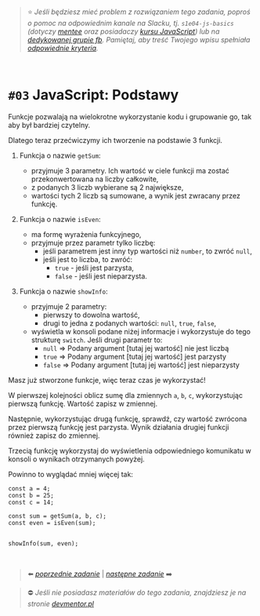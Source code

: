 

> :star: *Jeśli będziesz mieć problem z rozwiązaniem tego zadania, poproś o pomoc na odpowiednim kanale na Slacku, tj. `s1e04-js-basics` (dotyczy [mentee](https://devmentor.pl/mentoring-javascript/) oraz posiadaczy [kursu JavaScript](https://devmentor.pl/p/javascript-for-beginners/)) lub na [dedykowanej grupie fb](https://www.facebook.com/groups/155234921740033). Pamiętaj, aby treść Twojego wpisu spełniała [odpowiednie kryteria](https://devmentor.pl/jak-prosic-o-pomoc/).*

&nbsp;

# `#03` JavaScript: Podstawy



Funkcje pozwalają na wielokrotne wykorzystanie kodu i grupowanie go, tak aby był bardziej czytelny. 

Dlatego teraz przećwiczymy ich tworzenie na podstawie 3 funkcji.

1. Funkcja o nazwie `getSum`:
    - przyjmuje 3 parametry. Ich wartość w ciele funkcji ma zostać przekonwertowana na liczby całkowite,
    - z podanych 3 liczb wybierane są 2 największe,
    - wartości tych 2 liczb są sumowane, a wynik jest zwracany przez funkcję.

2. Funkcja o nazwie `isEven`:
    - ma formę wyrażenia funkcyjnego,
    - przyjmuje przez parametr tylko liczbę:
        - jeśli parametrem jest inny typ wartości niż `number`, to zwróć `null`,
        - jeśli jest to liczba, to zwróć:
            - `true` - jeśli jest parzysta,
            - `false` - jeśli jest nieparzysta.
 
3. Funkcja o nazwie `showInfo`:
    - przyjmuje 2 parametry:
        - pierwszy to dowolna wartość,
        - drugi to jedna z podanych wartości: `null`, `true`, `false`,
    - wyświetla w konsoli podane niżej informacje i wykorzystuje do tego strukturę `switch`. Jeśli drugi parametr to:
       - `null` => Podany argument [tutaj jej wartość] nie jest liczbą
        - `true` => Podany argument [tutaj jej wartość] jest parzysty
         - `false` => Podany argument [tutaj jej wartość] jest nieparzysty

Masz już stworzone funkcje, więc teraz czas je wykorzystać!

W pierwszej kolejności oblicz sumę dla zmiennych `a`, `b`, `c`, wykorzystując pierwszą funkcję. Wartość zapisz w zmiennej.

Następnie, wykorzystując drugą funkcję, sprawdź, czy wartość zwrócona przez pierwszą funkcję jest parzysta. Wynik działania drugiej funkcji również zapisz do zmiennej.

Trzecią funkcję wykorzystaj do wyświetlenia odpowiedniego komunikatu w konsoli o wynikach otrzymanych powyżej.

Powinno to wyglądać mniej więcej tak:

```
const a = 4;
const b = 25;
const c = 14;

const sum = getSum(a, b, c);
const even = isEven(sum);


showInfo(sum, even);

```


&nbsp;

> :arrow_left: [*poprzednie zadanie*](./../02) | [*następne zadanie*](./../04) :arrow_right:

> :no_entry: *Jeśli nie posiadasz materiałów do tego zadania, znajdziesz je na stronie [devmentor.pl](https://devmentor.pl/p/js-basics/)*

